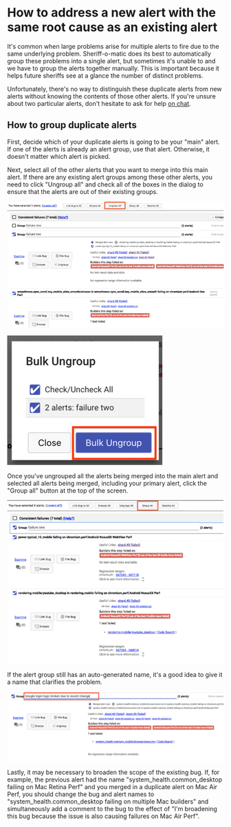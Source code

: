 # How to address a new alert with the same root cause as an existing alert

It's common when large problems arise for multiple alerts to fire due to the same underlying problem. Sheriff-o-matic does its best to automatically group these problems into a single alert, but sometimes it's unable to and we have to group the alerts together manually. This is important because it helps future sheriffs see at a glance the number of distinct problems.

Unfortunately, there's no way to distinguish these duplicate alerts from new alerts without knowing the contents of those other alerts. If you're unsure about two particular alerts, don't hesitate to ask for help [on chat](https://hangouts.google.com/group/2GmiXjz55R2ixTXi1).

## How to group duplicate alerts

First, decide which of your duplicate alerts is going to be your "main" alert. If one of the alerts is already an alert group, use that alert. Otherwise, it doesn't matter which alert is picked.

Next, select all of the other alerts that you want to merge into this main alert. If there are any existing alert groups among these other alerts, you need to click "Ungroup all" and check all of the boxes in the dialog to ensure that the alerts are out of their existing groups.

![Sheriff-o-matic ungroup all](images/ungroup_all.png)

![Sheriff-o-matic bulk ungroup dialog](images/bulk_ungroup.png)

Once you've ungrouped all the alerts being merged into the main alert and selected all alerts being merged, including your primary alert, click the "Group all" button at the top of the screen.

![Sheriff-o-matic group all](images/group_all.png)

If the alert group still has an auto-generated name, it's a good idea to give it a name that clarifies the problem.

![Changing the group name in Sheriff-o-matic](images/change_group_name.png)

Lastly, it may be necessary to broaden the scope of the existing bug. If, for example, the previous alert had the name "system_health.common_desktop failing on Mac Retina Perf" and you merged in a duplicate alert on Mac Air Perf, you should change the bug and alert names to "system_health.common_desktop failing on multiple Mac builders" and simultaneously add a comment to the bug to the effect of "I'm broadening this bug because the issue is also causing failures on Mac Air Perf".

